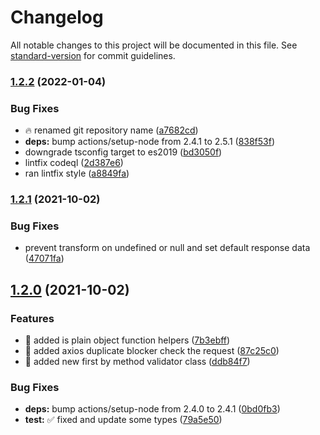 # Changelog

All notable changes to this project will be documented in this file. See [standard-version](https://github.com/conventional-changelog/standard-version) for commit guidelines.

### [1.2.2](https://github.com/chantouchsek/vue-axios-http/compare/v1.2.1...v1.2.2) (2022-01-04)


### Bug Fixes

* :fire: renamed git repository name ([a7682cd](https://github.com/chantouchsek/vue-axios-http/commit/a7682cd425ea5f069f731f957a0bd835781b7d9e))
* **deps:** bump actions/setup-node from 2.4.1 to 2.5.1 ([838f53f](https://github.com/chantouchsek/vue-axios-http/commit/838f53f7244f9a794988287a54cdf6122aa24f91))
* downgrade tsconfig target to es2019 ([bd3050f](https://github.com/chantouchsek/vue-axios-http/commit/bd3050fde94ea84c92a517ffb66e0446cfc053e6))
* lintfix codeql ([2d387e6](https://github.com/chantouchsek/vue-axios-http/commit/2d387e6b15da644a1c5c0957514df5686483d0c5))
* ran lintfix style ([a8849fa](https://github.com/chantouchsek/vue-axios-http/commit/a8849fa9b4c2232fdcd6a8d34d5415c1347fbb0c))

### [1.2.1](https://github.com/chantouchsek/vue-api-queries/compare/v1.2.0...v1.2.1) (2021-10-02)


### Bug Fixes

* prevent transform on undefined or null and set default response data ([47071fa](https://github.com/chantouchsek/vue-api-queries/commit/47071fa89e617cb93e51a1e799c61c3d31d16df4))

## [1.2.0](https://github.com/chantouchsek/vue-api-queries/compare/v1.1.3...v1.2.0) (2021-10-02)


### Features

* :rocket: added is plain object function helpers ([7b3ebff](https://github.com/chantouchsek/vue-api-queries/commit/7b3ebffd52fa087e2b148b81774ebd33381575cf))
* :tada: added axios duplicate blocker check the request ([87c25c0](https://github.com/chantouchsek/vue-api-queries/commit/87c25c0d0ee8ab1e7e377b2be6de17f1d387ac74))
* :tada: added new first by method validator class ([ddb84f7](https://github.com/chantouchsek/vue-api-queries/commit/ddb84f7ee15c84f2dbe6c815a12e6a51b9410608))


### Bug Fixes

* **deps:** bump actions/setup-node from 2.4.0 to 2.4.1 ([0bd0fb3](https://github.com/chantouchsek/vue-api-queries/commit/0bd0fb361d834fea69bf76e9a624bd1cfd64e645))
* **test:** :white_check_mark: fixed and update some types ([79a5e50](https://github.com/chantouchsek/vue-api-queries/commit/79a5e501cb63fe860a2382f39e2b2ee7ce59ac5a))

